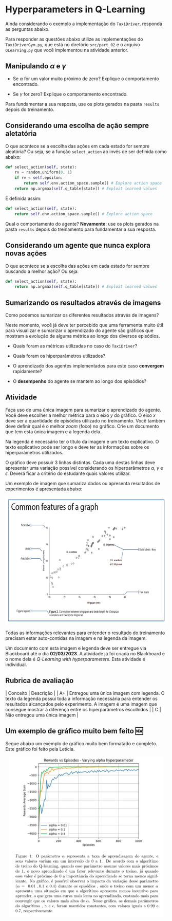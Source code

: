 # Hyperparameters in Q-Learning

Ainda considerando o exemplo a implementação do `TaxiDriver`, responda as perguntas abaixo.

Para responder as questões abaixo utilize as implementações do `TaxiDriverGym.py`, que está no diretório `src/part_02` e o arquivo `QLearning.py` que você implementou na atividade anterior.

## Manipulando $\alpha$ e $\gamma$

* Se $\alpha$ for um valor muito próximo de zero? Explique o comportamento encontrado.

* Se $\gamma$ for zero? Explique o comportamento encontrado. 

Para fundamentar a sua resposta, use os plots gerados na pasta `results` depois do treinamento. 

## Considerando uma escolha de ação sempre aletatória

O que acontece se a escolha das ações em cada estado for sempre aleatória? Ou seja, se a função `select_action` ao invés de ser definida como abaixo:

````python
def select_action(self, state):
    rv = random.uniform(0, 1)
    if rv < self.epsilon:
        return self.env.action_space.sample() # Explore action space
    return np.argmax(self.q_table[state]) # Exploit learned values
````

É definida assim:

````python
def select_action(self, state):
    return self.env.action_space.sample() # Explore action space
````

Qual o comportamento do agente? **Novamente**: use os plots gerados na pasta `results` depois do treinamento para fundamentar a sua resposta. 

## Considerando um agente que nunca explora novas ações

O que acontece se a escolha das ações em cada estado for sempre buscando a melhor ação? Ou seja:

````python
def select_action(self, state):
    return np.argmax(self.q_table[state]) # Exploit learned values
````  

## Sumarizando os resultados através de imagens

Como podemos sumarizar os diferentes resultados através de imagens?

Neste momento, você já deve ter percebido que uma ferramenta muito útil para visualizar e sumarizar o aprendizado do agente são gráficos que mostram a evolução de alguma métrica ao longo dos diversos episódios.

* Quais foram as métricas utilizadas no caso do `TaxiDriver`?

* Quais foram os hiperparâmetros utilizados? 

* O aprendizado dos agentes implementados para este caso **convergem** rapidamente? 

* O **desempenho** do agente se mantem ao longo dos episódios? 

## Atividade

Faça uso de uma única imagem para sumarizar o aprendizado do agente. Você deve escolher a melhor métrica para o eixo $y$ do gráfico. O eixo $x$ deve ser a quantidade de episódios utilizado no treinamento. Você também deve definir qual é o melhor *zoom* (foco) no gráfico. Crie um documento que tem esta única imagem e a legenda dela.

Na legenda é necessário ter o título da imagem e um texto explicativo. O texto explicativo pode ser longo e deve ter as informações sobre os hiperparâmetros utilizados. 

O gráfico deve possuir 3 linhas distintas. Cada uma destas linhas deve apresentar uma variação possível considerando os hiperparâmetros $\alpha$, $\gamma$ e $\epsilon$. Deverá ficar a critério do estudante quais valores utilizar. 

Um exemplo de imagem que sumariza dados ou apresenta resultados de experimentos é apresentada abaixo: 

<img src="figures/graph_anatomy.png" alt="Elementos de um gráfico" style="height: 400px;"/>

Todas as informações relevantes para entender o resultado do treinamento precisam estar auto-contidas na imagem e na legenda da imagem. 

Um documento com esta imagem e legenda deve ser entregue via Blackboard até o dia **02/03/2023**. A atividade já foi criada no Blackboard e o nome dela é *Q-Learning with hyperparameters*. Esta atividade é individual.

## Rubrica de avaliação

| Conceito | Descrição |
| A+       | Entregou uma única imagem com legenda. O texto da legenda possui toda a informação necessária para entender os resultados alcançados pelo experimento. A imagem é uma imagem que consegue mostrar a diferença entre os hiperparâmetros escolhidos |
| C        | Não entregou uma única imagem |

## Um exemplo de gráfico muito bem feito :new: 

Segue abaixo um exemplo de gráfico muito bem formatado e completo. Este gráfico foi feito pela Letícia. 

<center>
<img src="figures/leticia.png" alt="Exemplo de gráfico" style="height: 500px;"/>
</center>